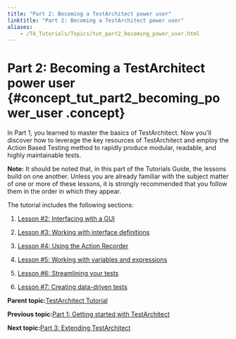 ```yaml
--- 
title: "Part 2: Becoming a TestArchitect power user"
linktitle: "Part 2: Becoming a TestArchitect power user"
aliases: 
    - /TA_Tutorials/Topics/tut_part2_becoming_power_user.html
---
```

# Part 2: Becoming a TestArchitect power user {#concept_tut_part2_becoming_power_user .concept}

In Part 1, you learned to master the basics of TestArchitect. Now you'll discover how to leverage the key resources of TestArchitect and employ the Action Based Testing method to rapidly produce modular, readable, and highly maintainable tests.

**Note:** It should be noted that, in this part of the Tutorials Guide, the lessons build on one another. Unless you are already familiar with the subject matter of one or more of these lessons, it is strongly recommended that you follow them in the order in which they appear.

The tutorial includes the following sections:

1.  [Lesson \#2: Interfacing with a GUI](../../TA_Tutorials/Topics/Tutorial_Interfacing_with_a_GUI.html)  

2.  [Lesson \#3: Working with interface definitions](../../TA_Tutorials/Topics/Tutorial_Working_with_interface_definitions.html)  

3.  [Lesson \#4: Using the Action Recorder](../../TA_Tutorials/Topics/Tutorial_Using_the_Action_Recorder.html)  

4.  [Lesson \#5: Working with variables and expressions](../../TA_Tutorials/Topics/Tutorial_Working_with_variables_and_expressions.html)  

5.  [Lesson \#6: Streamlining your tests](../../TA_Tutorials/Topics/Tutorial_Building_an_action_definition.html)  

6.  [Lesson \#7: Creating data-driven tests](../../TA_Tutorials/Topics/Tutorial_Creating_data-driven_tests.html)  


**Parent topic:**[TestArchitect Tutorial](../../TA_Tutorials/Topics/Tutorials_Managing_Tests_with_TestArchitect.html)

**Previous topic:**[Part 1: Getting started with TestArchitect](../../TA_Tutorials/Topics/tut_part1_getting_started.html)

**Next topic:**[Part 3: Extending TestArchitect](../../TA_Tutorials/Topics/tut_part3_extending_TA.html)

